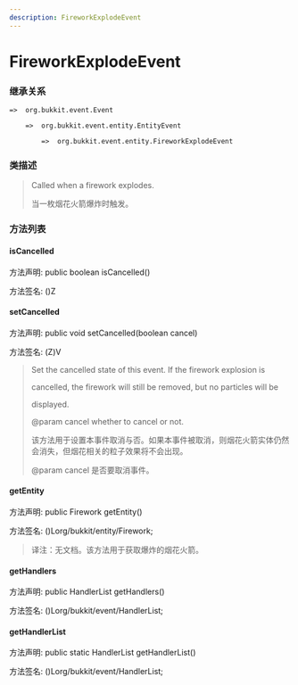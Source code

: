 ```yaml
---
description: FireworkExplodeEvent
---
```


# FireworkExplodeEvent

### 继承关系

    =>  org.bukkit.event.Event

        =>  org.bukkit.event.entity.EntityEvent

            =>  org.bukkit.event.entity.FireworkExplodeEvent

### 类描述

> Called when a firework explodes.
>
>
> 
> 当一枚烟花火箭爆炸时触发。

### 方法列表

#### isCancelled

方法声明: public boolean isCancelled()

方法签名: ()Z

#### setCancelled

方法声明: public void setCancelled(boolean cancel)

方法签名: (Z)V

> Set the cancelled state of this event. If the firework explosion is
>
> cancelled, the firework will still be removed, but no particles will be
>
> displayed.
>
> @param cancel whether to cancel or not.
>
> 
>
> 该方法用于设置本事件取消与否。如果本事件被取消，则烟花火箭实体仍然会消失，但烟花相关的粒子效果将不会出现。
>
> @param cancel 是否要取消事件。

#### getEntity

方法声明: public Firework getEntity()

方法签名: ()Lorg/bukkit/entity/Firework;

> 译注：无文档。该方法用于获取爆炸的烟花火箭。

#### getHandlers

方法声明: public HandlerList getHandlers()

方法签名: ()Lorg/bukkit/event/HandlerList;

#### getHandlerList

方法声明: public static HandlerList getHandlerList()

方法签名: ()Lorg/bukkit/event/HandlerList;